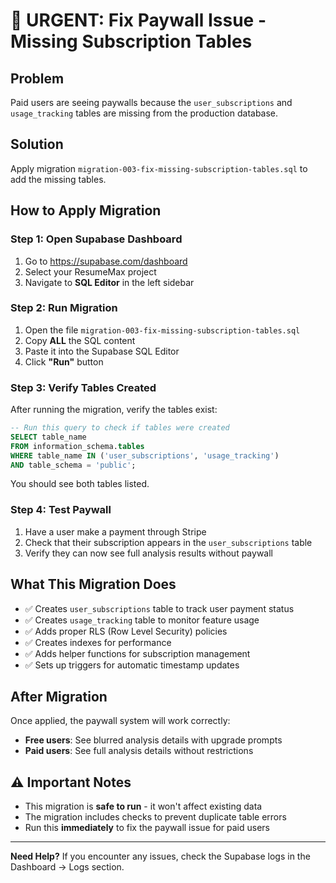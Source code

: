 # 🚨 **URGENT: Fix Paywall Issue - Missing Subscription Tables**

## **Problem**
Paid users are seeing paywalls because the `user_subscriptions` and `usage_tracking` tables are missing from the production database.

## **Solution**
Apply migration `migration-003-fix-missing-subscription-tables.sql` to add the missing tables.

## **How to Apply Migration**

### **Step 1: Open Supabase Dashboard**
1. Go to https://supabase.com/dashboard
2. Select your ResumeMax project
3. Navigate to **SQL Editor** in the left sidebar

### **Step 2: Run Migration**
1. Open the file `migration-003-fix-missing-subscription-tables.sql`
2. Copy **ALL** the SQL content
3. Paste it into the Supabase SQL Editor
4. Click **"Run"** button

### **Step 3: Verify Tables Created**
After running the migration, verify the tables exist:
```sql
-- Run this query to check if tables were created
SELECT table_name 
FROM information_schema.tables 
WHERE table_name IN ('user_subscriptions', 'usage_tracking')
AND table_schema = 'public';
```

You should see both tables listed.

### **Step 4: Test Paywall**
1. Have a user make a payment through Stripe
2. Check that their subscription appears in the `user_subscriptions` table
3. Verify they can now see full analysis results without paywall

## **What This Migration Does**
- ✅ Creates `user_subscriptions` table to track user payment status
- ✅ Creates `usage_tracking` table to monitor feature usage
- ✅ Adds proper RLS (Row Level Security) policies
- ✅ Creates indexes for performance
- ✅ Adds helper functions for subscription management
- ✅ Sets up triggers for automatic timestamp updates

## **After Migration**
Once applied, the paywall system will work correctly:
- **Free users**: See blurred analysis details with upgrade prompts
- **Paid users**: See full analysis details without restrictions

## **⚠️ Important Notes**
- This migration is **safe to run** - it won't affect existing data
- The migration includes checks to prevent duplicate table errors
- Run this **immediately** to fix the paywall issue for paid users

---

**Need Help?** If you encounter any issues, check the Supabase logs in the Dashboard → Logs section.
